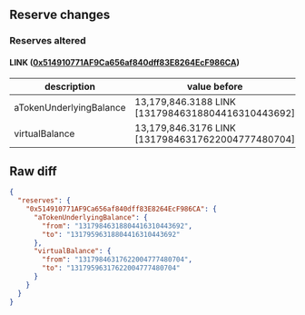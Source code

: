 ## Reserve changes

### Reserves altered

#### LINK ([0x514910771AF9Ca656af840dff83E8264EcF986CA](https://etherscan.io/address/0x514910771AF9Ca656af840dff83E8264EcF986CA))

| description | value before | value after |
| --- | --- | --- |
| aTokenUnderlyingBalance | 13,179,846.3188 LINK [13179846318804416310443692] | 13,179,596.3188 LINK [13179596318804416310443692] |
| virtualBalance | 13,179,846.3176 LINK [13179846317622004777480704] | 13,179,596.3176 LINK [13179596317622004777480704] |


## Raw diff

```json
{
  "reserves": {
    "0x514910771AF9Ca656af840dff83E8264EcF986CA": {
      "aTokenUnderlyingBalance": {
        "from": "13179846318804416310443692",
        "to": "13179596318804416310443692"
      },
      "virtualBalance": {
        "from": "13179846317622004777480704",
        "to": "13179596317622004777480704"
      }
    }
  }
}
```